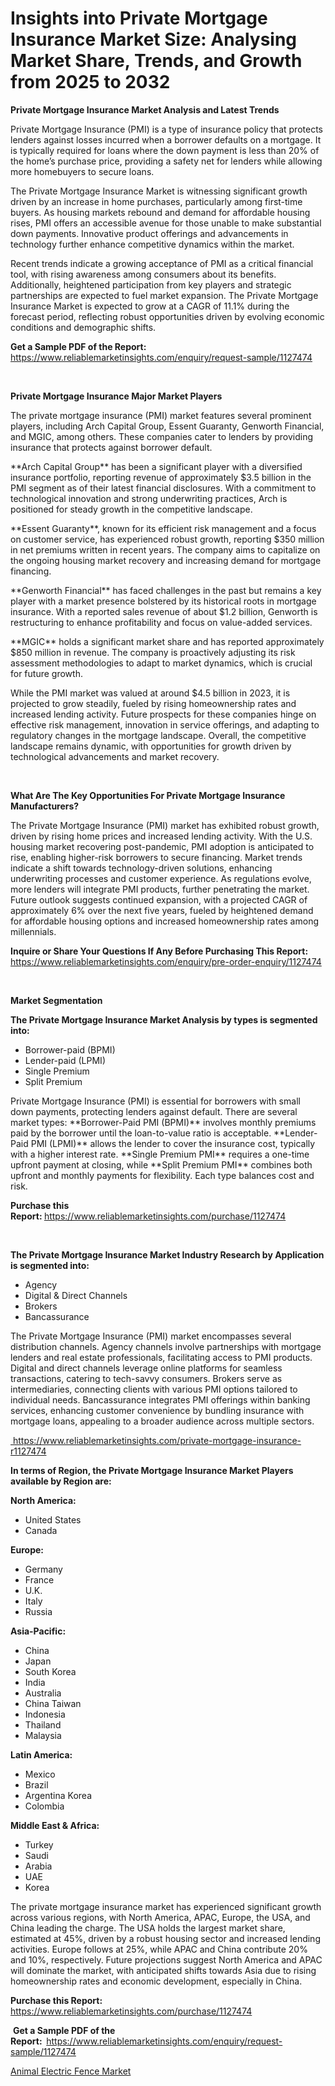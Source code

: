 <p><h1>Insights into Private Mortgage Insurance Market Size: Analysing Market Share, Trends, and Growth from 2025 to 2032</h1></p><p><strong>Private Mortgage Insurance Market Analysis and Latest Trends</strong></p>
<p><p>Private Mortgage Insurance (PMI) is a type of insurance policy that protects lenders against losses incurred when a borrower defaults on a mortgage. It is typically required for loans where the down payment is less than 20% of the home’s purchase price, providing a safety net for lenders while allowing more homebuyers to secure loans.</p><p>The Private Mortgage Insurance Market is witnessing significant growth driven by an increase in home purchases, particularly among first-time buyers. As housing markets rebound and demand for affordable housing rises, PMI offers an accessible avenue for those unable to make substantial down payments. Innovative product offerings and advancements in technology further enhance competitive dynamics within the market. </p><p>Recent trends indicate a growing acceptance of PMI as a critical financial tool, with rising awareness among consumers about its benefits. Additionally, heightened participation from key players and strategic partnerships are expected to fuel market expansion. The Private Mortgage Insurance Market is expected to grow at a CAGR of 11.1% during the forecast period, reflecting robust opportunities driven by evolving economic conditions and demographic shifts.</p></p>
<p><strong>Get a Sample PDF of the Report:&nbsp;</strong> <a href="https://www.reliablemarketinsights.com/enquiry/request-sample/1127474?utm_campaign=2888&utm_medium=2&utm_source=Github&utm_content=ia&utm_term=06032025&utm_id=private-mortgage-insurance">https://www.reliablemarketinsights.com/enquiry/request-sample/1127474</a></p>
<p>&nbsp;</p>
<p><strong>Private Mortgage Insurance Major Market Players</strong></p>
<p><p>The private mortgage insurance (PMI) market features several prominent players, including Arch Capital Group, Essent Guaranty, Genworth Financial, and MGIC, among others. These companies cater to lenders by providing insurance that protects against borrower default.</p><p>**Arch Capital Group** has been a significant player with a diversified insurance portfolio, reporting revenue of approximately $3.5 billion in the PMI segment as of their latest financial disclosures. With a commitment to technological innovation and strong underwriting practices, Arch is positioned for steady growth in the competitive landscape.</p><p>**Essent Guaranty**, known for its efficient risk management and a focus on customer service, has experienced robust growth, reporting $350 million in net premiums written in recent years. The company aims to capitalize on the ongoing housing market recovery and increasing demand for mortgage financing.</p><p>**Genworth Financial** has faced challenges in the past but remains a key player with a market presence bolstered by its historical roots in mortgage insurance. With a reported sales revenue of about $1.2 billion, Genworth is restructuring to enhance profitability and focus on value-added services.</p><p>**MGIC** holds a significant market share and has reported approximately $850 million in revenue. The company is proactively adjusting its risk assessment methodologies to adapt to market dynamics, which is crucial for future growth.</p><p>While the PMI market was valued at around $4.5 billion in 2023, it is projected to grow steadily, fueled by rising homeownership rates and increased lending activity. Future prospects for these companies hinge on effective risk management, innovation in service offerings, and adapting to regulatory changes in the mortgage landscape. Overall, the competitive landscape remains dynamic, with opportunities for growth driven by technological advancements and market recovery.</p></p>
<p>&nbsp;</p>
<p><strong>What Are The Key Opportunities For Private Mortgage Insurance Manufacturers?</strong></p>
<p><p>The Private Mortgage Insurance (PMI) market has exhibited robust growth, driven by rising home prices and increased lending activity. With the U.S. housing market recovering post-pandemic, PMI adoption is anticipated to rise, enabling higher-risk borrowers to secure financing. Market trends indicate a shift towards technology-driven solutions, enhancing underwriting processes and customer experience. As regulations evolve, more lenders will integrate PMI products, further penetrating the market. Future outlook suggests continued expansion, with a projected CAGR of approximately 6% over the next five years, fueled by heightened demand for affordable housing options and increased homeownership rates among millennials.</p></p>
<p><strong>Inquire or Share Your Questions If Any Before Purchasing This Report:</strong> <a href="https://www.reliablemarketinsights.com/enquiry/pre-order-enquiry/1127474?utm_campaign=2888&utm_medium=2&utm_source=Github&utm_content=ia&utm_term=06032025&utm_id=private-mortgage-insurance">https://www.reliablemarketinsights.com/enquiry/pre-order-enquiry/1127474</a></p>
<p>&nbsp;</p>
<p><strong>Market Segmentation</strong></p>
<p><strong>The Private Mortgage Insurance Market Analysis by types is segmented into:</strong></p>
<p><ul><li>Borrower-paid (BPMI)</li><li>Lender-paid (LPMI)</li><li>Single Premium</li><li>Split Premium</li></ul></p>
<p><p>Private Mortgage Insurance (PMI) is essential for borrowers with small down payments, protecting lenders against default. There are several market types: **Borrower-Paid PMI (BPMI)** involves monthly premiums paid by the borrower until the loan-to-value ratio is acceptable. **Lender-Paid PMI (LPMI)** allows the lender to cover the insurance cost, typically with a higher interest rate. **Single Premium PMI** requires a one-time upfront payment at closing, while **Split Premium PMI** combines both upfront and monthly payments for flexibility. Each type balances cost and risk.</p></p>
<p><strong>Purchase this Report:&nbsp;</strong><a href="https://www.reliablemarketinsights.com/purchase/1127474?utm_campaign=2888&utm_medium=2&utm_source=Github&utm_content=ia&utm_term=06032025&utm_id=private-mortgage-insurance">https://www.reliablemarketinsights.com/purchase/1127474</a></p>
<p>&nbsp;</p>
<p><strong>The Private Mortgage Insurance Market Industry Research by Application is segmented into:</strong></p>
<p><ul><li>Agency</li><li>Digital & Direct Channels</li><li>Brokers</li><li>Bancassurance</li></ul></p>
<p><p>The Private Mortgage Insurance (PMI) market encompasses several distribution channels. Agency channels involve partnerships with mortgage lenders and real estate professionals, facilitating access to PMI products. Digital and direct channels leverage online platforms for seamless transactions, catering to tech-savvy consumers. Brokers serve as intermediaries, connecting clients with various PMI options tailored to individual needs. Bancassurance integrates PMI offerings within banking services, enhancing customer convenience by bundling insurance with mortgage loans, appealing to a broader audience across multiple sectors.</p></p>
<p><a href="https://www.reliablemarketinsights.com/private-mortgage-insurance-r1127474?utm_campaign=2888&utm_medium=2&utm_source=Github&utm_content=ia&utm_term=06032025&utm_id=private-mortgage-insurance">&nbsp;https://www.reliablemarketinsights.com/private-mortgage-insurance-r1127474</a></p>
<p><strong>In terms of Region, the Private Mortgage Insurance Market Players available by Region are:</strong></p>
<p>
    <p> <strong> North America: </strong>
        <ul>
            <li>United States</li>
            <li>Canada</li>
        </ul>
        </p> 
    <p> <strong> Europe: </strong>
        <ul>
            <li>Germany</li>
            <li>France</li>
            <li>U.K.</li>
            <li>Italy</li>
            <li>Russia</li>
        </ul>
        </p> 
    <p> <strong> Asia-Pacific: </strong>
        <ul>
            <li>China</li>
            <li>Japan</li>
            <li>South Korea</li>
            <li>India</li>
            <li>Australia</li>
            <li>China Taiwan</li>
            <li>Indonesia</li>
            <li>Thailand</li>
            <li>Malaysia</li>
        </ul>
        </p> 
    <p> <strong> Latin America: </strong>
        <ul>
            <li>Mexico</li>
            <li>Brazil</li>
            <li>Argentina Korea</li>
            <li>Colombia</li>
        </ul>
        </p> 
    <p> <strong> Middle East & Africa: </strong>
        <ul>
            <li>Turkey</li>
            <li>Saudi</li>
            <li>Arabia</li>
            <li>UAE</li>
            <li>Korea</li>
        </ul>
    </p>
    </p>
<p><p>The private mortgage insurance market has experienced significant growth across various regions, with North America, APAC, Europe, the USA, and China leading the charge. The USA holds the largest market share, estimated at 45%, driven by a robust housing sector and increased lending activities. Europe follows at 25%, while APAC and China contribute 20% and 10%, respectively. Future projections suggest North America and APAC will dominate the market, with anticipated shifts towards Asia due to rising homeownership rates and economic development, especially in China.</p></p>
<p><strong>Purchase this Report: </strong><a href="https://www.reliablemarketinsights.com/purchase/1127474?utm_campaign=2888&utm_medium=2&utm_source=Github&utm_content=ia&utm_term=06032025&utm_id=private-mortgage-insurance">https://www.reliablemarketinsights.com/purchase/1127474</a></p>
<p>&nbsp;<strong>Get a Sample PDF of the Report:&nbsp;&nbsp;</strong><a href="https://www.reliablemarketinsights.com/enquiry/request-sample/1127474?utm_campaign=2888&utm_medium=2&utm_source=Github&utm_content=ia&utm_term=06032025&utm_id=private-mortgage-insurance">https://www.reliablemarketinsights.com/enquiry/request-sample/1127474</a></p>
<p><strong></strong></p>
<p><p><a href="https://github.com/raffadongraffadong/Market-Research-Report-List-1/blob/main/animal-electric-fence-market.md?utm_campaign=2888&utm_medium=2&utm_source=Github&utm_content=ia&utm_term=06032025&utm_id=private-mortgage-insurance">Animal Electric Fence Market</a></p></p>